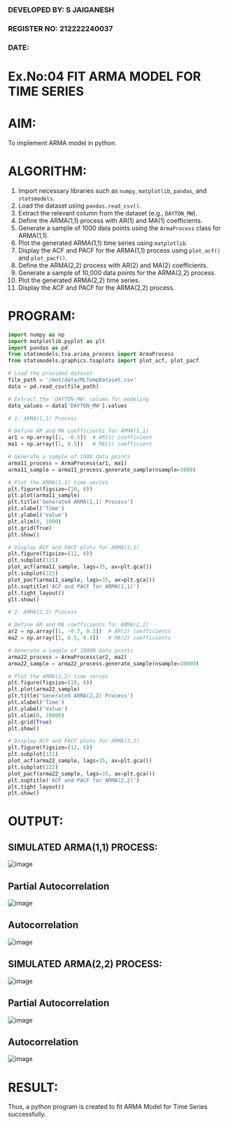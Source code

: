 ### DEVELOPED BY: S JAIGANESH
### REGISTER NO: 212222240037
### DATE:


# Ex.No:04   FIT ARMA MODEL FOR TIME SERIES

# AIM:
To implement ARMA model in python.
# ALGORITHM:
1. Import necessary libraries such as `numpy`, `matplotlib`, `pandas`, and `statsmodels`.
2. Load the dataset using `pandas.read_csv()`.
3. Extract the relevant column from the dataset (e.g., `DAYTON_MW`).
4. Define the ARMA(1,1) process with AR(1) and MA(1) coefficients.
5. Generate a sample of 1000 data points using the `ArmaProcess` class for ARMA(1,1).
6. Plot the generated ARMA(1,1) time series using `matplotlib`.
7. Display the ACF and PACF for the ARMA(1,1) process using `plot_acf()` and `plot_pacf()`.
8. Define the ARMA(2,2) process with AR(2) and MA(2) coefficients.
9. Generate a sample of 10,000 data points for the ARMA(2,2) process.
10. Plot the generated ARMA(2,2) time series.
11. Display the ACF and PACF for the ARMA(2,2) process.
# PROGRAM:
```python
import numpy as np
import matplotlib.pyplot as plt
import pandas as pd
from statsmodels.tsa.arima_process import ArmaProcess
from statsmodels.graphics.tsaplots import plot_acf, plot_pacf

# Load the provided dataset
file_path = '/mnt/data/MLTempDataset.csv'
data = pd.read_csv(file_path)

# Extract the 'DAYTON_MW' column for modeling
data_values = data['DAYTON_MW'].values

# 1. ARMA(1,1) Process

# Define AR and MA coefficients for ARMA(1,1)
ar1 = np.array([1, -0.5])  # AR(1) coefficient
ma1 = np.array([1, 0.5])   # MA(1) coefficient

# Generate a sample of 1000 data points
arma11_process = ArmaProcess(ar1, ma1)
arma11_sample = arma11_process.generate_sample(nsample=1000)

# Plot the ARMA(1,1) time series
plt.figure(figsize=(10, 6))
plt.plot(arma11_sample)
plt.title('Generated ARMA(1,1) Process')
plt.xlabel('Time')
plt.ylabel('Value')
plt.xlim(0, 1000)
plt.grid(True)
plt.show()

# Display ACF and PACF plots for ARMA(1,1)
plt.figure(figsize=(12, 6))
plt.subplot(121)
plot_acf(arma11_sample, lags=35, ax=plt.gca())
plt.subplot(122)
plot_pacf(arma11_sample, lags=35, ax=plt.gca())
plt.suptitle('ACF and PACF for ARMA(1,1)')
plt.tight_layout()
plt.show()

# 2. ARMA(2,2) Process

# Define AR and MA coefficients for ARMA(2,2)
ar2 = np.array([1, -0.7, 0.3])  # AR(2) coefficients
ma2 = np.array([1, 0.5, 0.4])   # MA(2) coefficients

# Generate a sample of 10000 data points
arma22_process = ArmaProcess(ar2, ma2)
arma22_sample = arma22_process.generate_sample(nsample=10000)

# Plot the ARMA(2,2) time series
plt.figure(figsize=(10, 6))
plt.plot(arma22_sample)
plt.title('Generated ARMA(2,2) Process')
plt.xlabel('Time')
plt.ylabel('Value')
plt.xlim(0, 10000)
plt.grid(True)
plt.show()

# Display ACF and PACF plots for ARMA(2,2)
plt.figure(figsize=(12, 6))
plt.subplot(121)
plot_acf(arma22_sample, lags=35, ax=plt.gca())
plt.subplot(122)
plot_pacf(arma22_sample, lags=35, ax=plt.gca())
plt.suptitle('ACF and PACF for ARMA(2,2)')
plt.tight_layout()
plt.show()

```


# OUTPUT:
## SIMULATED ARMA(1,1) PROCESS:
![image](https://github.com/user-attachments/assets/4d2720a6-f472-41cf-85cf-f9d2be78e97b)


## Partial Autocorrelation
![image](https://github.com/user-attachments/assets/134a1932-6f1f-43ef-8720-61f5ab07998c)


## Autocorrelation
![image](https://github.com/user-attachments/assets/8e922e76-36d8-447b-98b3-3c712b0bba04)



## SIMULATED ARMA(2,2) PROCESS:
![image](https://github.com/user-attachments/assets/bda9d763-c0fa-44cc-9b7a-0eaf36fcae34)


## Partial Autocorrelation
![image](https://github.com/user-attachments/assets/7610ecc0-4d59-4fa7-bc44-d9e4be533836)



## Autocorrelation
![image](https://github.com/user-attachments/assets/579d4bcc-8bd9-4e46-9958-dd0af5bd9f8c)



# RESULT:
Thus, a python program is created to fit ARMA Model for Time Series successfully.
